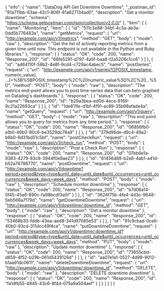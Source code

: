 {
  "info": {
    "name": "DataDog API Get Downtime Downtime",
    "_postman_id": "81a711bb-63ae-42c1-806f-81a627134ad0",
    "description": "Get a monitor downtime",
    "schema": "https://schema.getpostman.com/json/collection/v2.0.0/"
  },
  "item": [
    {
      "name": "Monitoring",
      "item": [
        {
          "id": "511c3e88-34bf-4c3a-ab3a-0dd5b776483a",
          "name": "getMetrics",
          "request": {
            "url": "http://example.com/api/v1/metrics",
            "method": "GET",
            "body": {
              "mode": "raw"
            },
            "description": "Get the list of actively reporting metrics from a given time until now. This endpoint is not available in the Python and Ruby libraries."
          },
          "response": [
            {
              "status": "OK",
              "code": 200,
              "name": "Response_200",
              "id": "68fe5291-d797-4a5f-baa8-f2a5206c1cc6"
            }
          ]
        },
        {
          "id": "ad64110f-58b2-4e8f-9cd4-c729ac4abec5",
          "name": "postSeries",
          "request": {
            "url": "http://example.com/api/v1/series?[[POSIX_timestamp, numeric_value], ...]=%5B%5BPOSIX_timestamp%2C%20numeric_value%5D%2C%20...%5D",
            "method": "POST",
            "body": {
              "mode": "raw"
            },
            "description": "The metrics end-point allows you to post time-series data that can be\n          graphed on Datadog's dashboards."
          },
          "response": [
            {
              "status": "OK",
              "code": 200,
              "name": "Response_200",
              "id": "b29a3bea-ed0d-4ece-9169-9c21a22693ca"
            }
          ]
        },
        {
          "id": "1de811fe-d1bf-4f91-ac89-35b98afade4a",
          "name": "getQuery",
          "request": {
            "url": "http://example.com/api/v1/query",
            "method": "GET",
            "body": {
              "mode": "raw"
            },
            "description": "This end point allows you to query for metrics from any time period."
          },
          "response": [
            {
              "status": "OK",
              "code": 200,
              "name": "Response_200",
              "id": "06856fb0-a1b0-46b0-80c6-be3529dc76a9"
            }
          ]
        },
        {
          "id": "379d96de-d9c4-49a2-b6b0-9d31bd51c5bf",
          "name": "postCheckRun",
          "request": {
            "url": "http://example.com/api/v1/check_run",
            "method": "POST",
            "body": {
              "mode": "raw"
            },
            "description": "Post a Check Run"
          },
          "response": [
            {
              "status": "OK",
              "code": 200,
              "name": "Response_200",
              "id": "07eb6e1a-9383-4279-83c8-3944f0e8ae23"
            }
          ]
        },
        {
          "id": "61456d88-b2e6-4ab1-a41d-b52a76788770",
          "name": "postDowntime",
          "request": {
            "url": "http://example.com/api/v1/downtime?period=period&type=type&until_date=until_date&until_occurrences=until_occurrences&week_days=week_days",
            "method": "POST",
            "body": {
              "mode": "raw"
            },
            "description": "Schedule monitor downtime"
          },
          "response": [
            {
              "status": "OK",
              "code": 200,
              "name": "Response_200",
              "id": "b7d06a14-0f45-45a6-890c-fa98bcdf3a5f"
            }
          ]
        },
        {
          "id": "3624f75b-4fe4-4d3c-9648-5eb566a7f79d",
          "name": "getDowntimeDowntime",
          "request": {
            "url": "http://example.com/api/v1/downtime/:downtime_id",
            "method": "GET",
            "body": {
              "mode": "raw"
            },
            "description": "Get a monitor downtime"
          },
          "response": [
            {
              "status": "OK",
              "code": 200,
              "name": "Response_200",
              "id": "53468b30-fddb-43ea-aed8-341d97085e53"
            }
          ]
        },
        {
          "id": "91c9cbad-0ce6-40b0-93cd-311dcc49f4ce",
          "name": "putDowntimeDowntime",
          "request": {
            "url": "http://example.com/api/v1/downtime/:downtime_id?period=period&type=type&until_date=until_date&until_occurrences=until_occurrences&week_days=week_days",
            "method": "PUT",
            "body": {
              "mode": "raw"
            },
            "description": "Update monitor downtime"
          },
          "response": [
            {
              "status": "OK",
              "code": 200,
              "name": "Response_200",
              "id": "73655cbd-d859-4f52-b29b-061d5439126d"
            }
          ]
        },
        {
          "id": "aa07e1a1-0527-4d99-9012-b1aa91dc0611",
          "name": "deleteDowntimeDowntime",
          "request": {
            "url": "http://example.com/api/v1/downtime/:downtime_id",
            "method": "DELETE",
            "body": {
              "mode": "raw"
            },
            "description": "DELETE downtime downtime"
          },
          "response": [
            {
              "status": "OK",
              "code": 200,
              "name": "Response_200",
              "id": "fa1dfb55-4845-43c6-8f4d-075a9a504aef"
            }
          ]
        }
      ]
    }
  ]
}